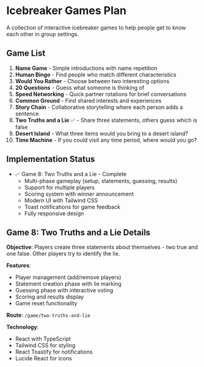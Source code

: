 # Icebreaker Games Plan

A collection of interactive icebreaker games to help people get to know each other in group settings.

## Game List

1. **Name Game** - Simple introductions with name repetition
2. **Human Bingo** - Find people who match different characteristics
3. **Would You Rather** - Choose between two interesting options
4. **20 Questions** - Guess what someone is thinking of
5. **Speed Networking** - Quick partner rotations for brief conversations
6. **Common Ground** - Find shared interests and experiences
7. **Story Chain** - Collaborative storytelling where each person adds a sentence
8. **Two Truths and a Lie** ✅ - Share three statements, others guess which is false
9. **Desert Island** - What three items would you bring to a desert island?
10. **Time Machine** - If you could visit any time period, where would you go?

## Implementation Status

- ✅ Game 8: Two Truths and a Lie - Complete
  - Multi-phase gameplay (setup, statements, guessing, results)
  - Support for multiple players
  - Scoring system with winner announcement
  - Modern UI with Tailwind CSS
  - Toast notifications for game feedback
  - Fully responsive design

## Game 8: Two Truths and a Lie Details

**Objective**: Players create three statements about themselves - two true and one false. Other players try to identify the lie.

**Features**:

- Player management (add/remove players)
- Statement creation phase with lie marking
- Guessing phase with interactive voting
- Scoring and results display
- Game reset functionality

**Route**: `/game/two-truths-and-lie`

**Technology**:

- React with TypeScript
- Tailwind CSS for styling
- React Toastify for notifications
- Lucide React for icons
